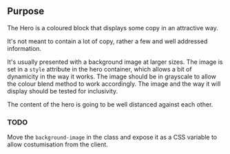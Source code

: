 ## Purpose

The Hero is a coloured block that displays some copy in an attractive way.

It's not meant to contain a lot of copy, rather a few and well addressed information.

It's usually presented with a background image at larger sizes. The image is set in a `style` attribute in the hero container, which allows a bit of dynamicity in the way it works. The image should be in grayscale to allow the colour blend method to work accordingly. The image and the way it will display should be tested for inclusivity.

The content of the hero is going to be well distanced against each other.

### TODO

Move the `background-image` in the class and expose it as a CSS variable to allow costumisation from the client.
